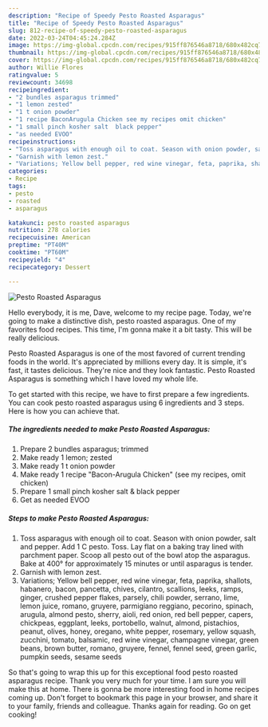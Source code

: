```yaml
---
description: "Recipe of Speedy Pesto Roasted Asparagus"
title: "Recipe of Speedy Pesto Roasted Asparagus"
slug: 812-recipe-of-speedy-pesto-roasted-asparagus
date: 2022-03-24T04:45:24.284Z
image: https://img-global.cpcdn.com/recipes/915ff876546a8718/680x482cq70/pesto-roasted-asparagus-recipe-main-photo.jpg
thumbnail: https://img-global.cpcdn.com/recipes/915ff876546a8718/680x482cq70/pesto-roasted-asparagus-recipe-main-photo.jpg
cover: https://img-global.cpcdn.com/recipes/915ff876546a8718/680x482cq70/pesto-roasted-asparagus-recipe-main-photo.jpg
author: Willie Flores
ratingvalue: 5
reviewcount: 34698
recipeingredient:
- "2 bundles asparagus trimmed"
- "1 lemon zested"
- "1 t onion powder"
- "1 recipe BaconArugula Chicken see my recipes omit chicken"
- "1 small pinch kosher salt  black pepper"
- "as needed EVOO"
recipeinstructions:
- "Toss asparagus with enough oil to coat. Season with onion powder, salt and pepper. Add 1 C pesto. Toss. Lay flat on a baking tray lined with parchment paper. Scoop all pesto out of the bowl atop the asparagus. Bake at 400° for approximately 15 minutes or until asparagus is tender."
- "Garnish with lemon zest."
- "Variations; Yellow bell pepper, red wine vinegar, feta, paprika, shallots, habanero, bacon, pancetta, chives, cilantro, scallions, leeks, ramps, ginger, crushed pepper flakes, parsely, chili powder, serrano, lime, lemon juice, romano, gruyere, parmigiano reggiano, pecorino, spinach, arugula, almond pesto, sherry, aioli, red onion, red bell pepper, capers, chickpeas, eggplant, leeks, portobello, walnut, almond, pistachios, peanut, olives, honey, oregano, white pepper, rosemary, yellow squash, zucchini, tomato, balsamic, red wine vinegar, champagne vinegar, green beans, brown butter, romano, gruyere, fennel, fennel seed, green garlic, pumpkin seeds, sesame seeds"
categories:
- Recipe
tags:
- pesto
- roasted
- asparagus

katakunci: pesto roasted asparagus 
nutrition: 278 calories
recipecuisine: American
preptime: "PT40M"
cooktime: "PT60M"
recipeyield: "4"
recipecategory: Dessert

---
```



![Pesto Roasted Asparagus](https://img-global.cpcdn.com/recipes/915ff876546a8718/680x482cq70/pesto-roasted-asparagus-recipe-main-photo.jpg)

Hello everybody, it is me, Dave, welcome to my recipe page. Today, we're going to make a distinctive dish, pesto roasted asparagus. One of my favorites food recipes. This time, I'm gonna make it a bit tasty. This will be really delicious.

Pesto Roasted Asparagus is one of the most favored of current trending foods in the world. It's appreciated by millions every day. It is simple, it's fast, it tastes delicious. They're nice and they look fantastic. Pesto Roasted Asparagus is something which I have loved my whole life.




To get started with this recipe, we have to first prepare a few ingredients. You can cook pesto roasted asparagus using 6 ingredients and 3 steps. Here is how you can achieve that.

<!--inarticleads1-->

##### The ingredients needed to make Pesto Roasted Asparagus:

1. Prepare 2 bundles asparagus; trimmed
1. Make ready 1 lemon; zested
1. Make ready 1 t onion powder
1. Make ready 1 recipe &#34;Bacon-Arugula Chicken&#34; (see my recipes, omit chicken)
1. Prepare 1 small pinch kosher salt &amp; black pepper
1. Get as needed EVOO




<!--inarticleads2-->

##### Steps to make Pesto Roasted Asparagus:

1. Toss asparagus with enough oil to coat. Season with onion powder, salt and pepper. Add 1 C pesto. Toss. Lay flat on a baking tray lined with parchment paper. Scoop all pesto out of the bowl atop the asparagus. Bake at 400° for approximately 15 minutes or until asparagus is tender.
1. Garnish with lemon zest.
1. Variations; Yellow bell pepper, red wine vinegar, feta, paprika, shallots, habanero, bacon, pancetta, chives, cilantro, scallions, leeks, ramps, ginger, crushed pepper flakes, parsely, chili powder, serrano, lime, lemon juice, romano, gruyere, parmigiano reggiano, pecorino, spinach, arugula, almond pesto, sherry, aioli, red onion, red bell pepper, capers, chickpeas, eggplant, leeks, portobello, walnut, almond, pistachios, peanut, olives, honey, oregano, white pepper, rosemary, yellow squash, zucchini, tomato, balsamic, red wine vinegar, champagne vinegar, green beans, brown butter, romano, gruyere, fennel, fennel seed, green garlic, pumpkin seeds, sesame seeds




So that's going to wrap this up for this exceptional food pesto roasted asparagus recipe. Thank you very much for your time. I am sure you will make this at home. There is gonna be more interesting food in home recipes coming up. Don't forget to bookmark this page in your browser, and share it to your family, friends and colleague. Thanks again for reading. Go on get cooking!
